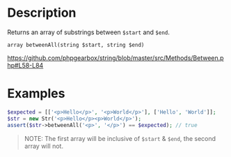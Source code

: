 # Description
Returns an array of substrings between `$start` and `$end`.

`array betweenAll(string $start, string $end)`

https://github.com/phpgearbox/string/blob/master/src/Methods/Between.php#L58-L84

# Examples
```php
$expected = [['<p>Hello</p>', '<p>World</p>'], ['Hello', 'World']];
$str = new Str('<p>Hello</p><p>World</p>');
assert($str->betweenAll('<p>', '</p>') == $expected); // true
```

> NOTE: The first array will be inclusive of `$start` & `$end`, the second array will not.
